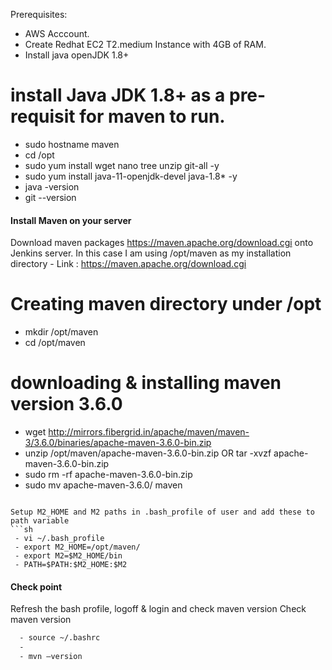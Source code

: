 Prerequisites:
- AWS Acccount.
- Create Redhat EC2 T2.medium Instance with 4GB of RAM.
- Install java openJDK 1.8+

# install Java JDK 1.8+ as a pre-requisit for maven to run.

- sudo hostname maven
- cd /opt
- sudo yum install wget nano tree unzip git-all -y
- sudo yum install java-11-openjdk-devel java-1.8* -y
- java -version
- git --version
#### Install Maven on your server
Download maven packages https://maven.apache.org/download.cgi onto Jenkins server. In this case I am using /opt/maven as my installation directory
	- Link : https://maven.apache.org/download.cgi
  # Creating maven directory under /opt
  - mkdir /opt/maven
  - cd /opt/maven
  # downloading & installing maven version 3.6.0
  - wget http://mirrors.fibergrid.in/apache/maven/maven-3/3.6.0/binaries/apache-maven-3.6.0-bin.zip
  - unzip /opt/maven/apache-maven-3.6.0-bin.zip OR tar -xvzf apache-maven-3.6.0-bin.zip
  - sudo rm -rf apache-maven-3.6.0-bin.zip
  - sudo mv apache-maven-3.6.0/ maven
 ```
	
Setup M2_HOME and M2 paths in .bash_profile of user and add these to path variable
```sh
  - vi ~/.bash_profile
  - export M2_HOME=/opt/maven/
  - export M2=$M2_HOME/bin
  - PATH=$PATH:$M2_HOME:$M2
```
#### Check point 
Refresh the bash profile, logoff & login and check maven version
Check maven version 
```sh
  - source ~/.bashrc
  - 
  - mvn –version
```
